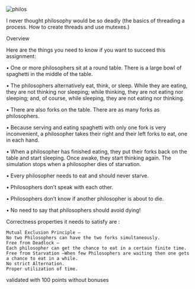 ![philos](https://user-images.githubusercontent.com/73430903/175942780-45cb88c3-840a-42dd-95b0-a54515ffc317.png)


I never thought philosophy would be so deadly (the basics of threading a process.
How to create threads and use mutexes.)

Overview

Here are the things you need to know if you want to succeed this assignment:

• One or more philosophers sit at a round table.
There is a large bowl of spaghetti in the middle of the table.

• The philosophers alternatively eat, think, or sleep.
While they are eating, they are not thinking nor sleeping;
while thinking, they are not eating nor sleeping;
and, of course, while sleeping, they are not eating nor thinking.

• There are also forks on the table. There are as many forks as philosophers.

• Because serving and eating spaghetti with only one fork is very inconvenient, a
philosopher takes their right and their left forks to eat, one in each hand.

• When a philosopher has finished eating, they put their forks back on the table and
start sleeping. Once awake, they start thinking again. The simulation stops when
a philosopher dies of starvation.

• Every philosopher needs to eat and should never starve.

• Philosophers don’t speak with each other.

• Philosophers don’t know if another philosopher is about to die.

• No need to say that philosophers should avoid dying!

Correctness properties it needs to satisfy are :

    Mutual Exclusion Principle –
    No two Philosophers can have the two forks simultaneously.
    Free from Deadlock –
    Each philosopher can get the chance to eat in a certain finite time.
    Free from Starvation –When few Philosophers are waiting then one gets a chance to eat in a while.
    No strict Alternation.
    Proper utilization of time.

validated with 100 points without bonuses
